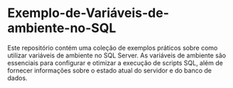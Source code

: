 # Exemplo-de-Variáveis-de-ambiente-no-SQL
Este repositório contém uma coleção de exemplos práticos sobre como utilizar variáveis de ambiente no SQL Server. As variáveis de ambiente são essenciais para configurar e otimizar a execução de scripts SQL, além de fornecer informações sobre o estado atual do servidor e do banco de dados.
